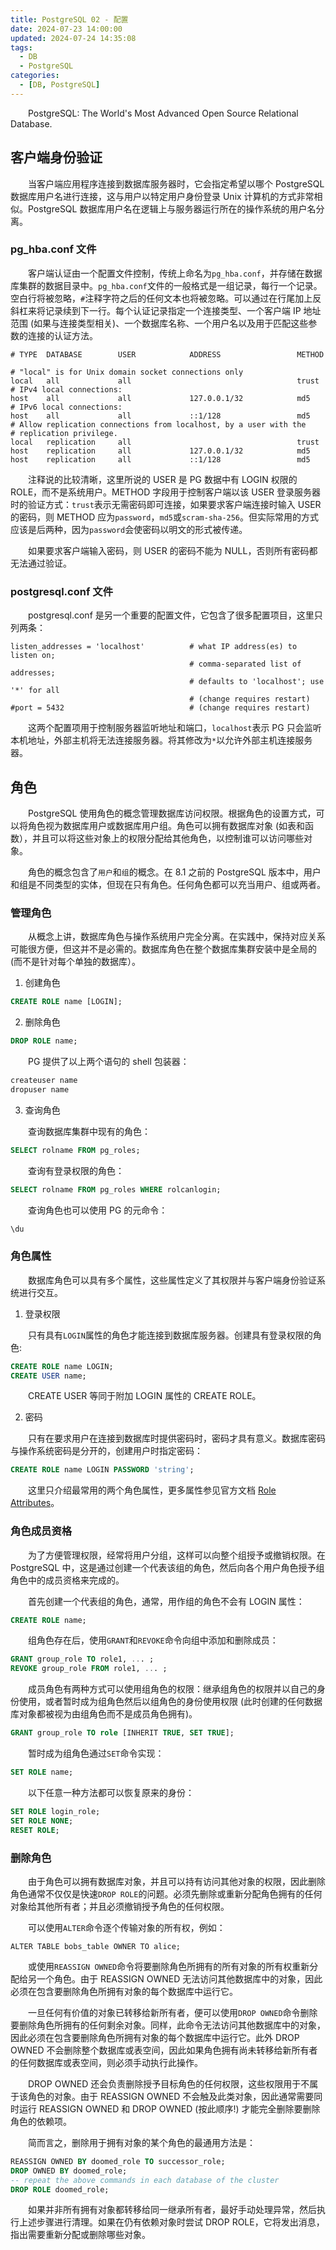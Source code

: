 ```yaml
---
title: PostgreSQL 02 - 配置
date: 2024-07-23 14:00:00
updated: 2024-07-24 14:35:08
tags:
  - DB
  - PostgreSQL
categories:
  - [DB, PostgreSQL]
---
```


&emsp;&emsp;PostgreSQL: The World\'s Most Advanced Open Source Relational Database.

<!-- more -->

## 客户端身份验证

&emsp;&emsp;当客户端应用程序连接到数据库服务器时，它会指定希望以哪个 PostgreSQL 数据库用户名进行连接，这与用户以特定用户身份登录 Unix 计算机的方式非常相似。PostgreSQL 数据库用户名在逻辑上与服务器运行所在的操作系统的用户名分离。

### pg_hba.conf 文件

&emsp;&emsp;客户端认证由一个配置文件控制，传统上命名为`pg_hba.conf`，并存储在数据库集群的数据目录中。`pg_hba.conf`文件的一般格式是一组记录，每行一个记录。空白行将被忽略，`#`注释字符之后的任何文本也将被忽略。可以通过在行尾加上反斜杠来将记录续到下一行。每个认证记录指定一个连接类型、一个客户端 IP 地址范围 (如果与连接类型相关)、一个数据库名称、一个用户名以及用于匹配这些参数的连接的认证方法。

```
# TYPE  DATABASE        USER            ADDRESS                 METHOD

# "local" is for Unix domain socket connections only
local   all             all                                     trust
# IPv4 local connections:
host    all             all             127.0.0.1/32            md5
# IPv6 local connections:
host    all             all             ::1/128                 md5
# Allow replication connections from localhost, by a user with the
# replication privilege.
local   replication     all                                     trust
host    replication     all             127.0.0.1/32            md5
host    replication     all             ::1/128                 md5
```

&emsp;&emsp;注释说的比较清晰，这里所说的 USER 是 PG 数据中有 LOGIN 权限的 ROLE，而不是系统用户。METHOD 字段用于控制客户端以该 USER 登录服务器时的验证方式：`trust`表示无需密码即可连接，如果要求客户端连接时输入 USER 的密码，则 METHOD 应为`password`，`md5`或`scram-sha-256`。但实际常用的方式应该是后两种，因为`password`会使密码以明文的形式被传递。

&emsp;&emsp;如果要求客户端输入密码，则 USER 的密码不能为 NULL，否则所有密码都无法通过验证。

### postgresql.conf 文件

&emsp;&emsp;postgresql.conf 是另一个重要的配置文件，它包含了很多配置项目，这里只列两条：

```
listen_addresses = 'localhost'          # what IP address(es) to listen on;
                                        # comma-separated list of addresses;
                                        # defaults to 'localhost'; use '*' for all
                                        # (change requires restart)
#port = 5432                            # (change requires restart)
```

&emsp;&emsp;这两个配置项用于控制服务器监听地址和端口，`localhost`表示 PG 只会监听本机地址，外部主机将无法连接服务器。将其修改为`*`以允许外部主机连接服务器。

## 角色

&emsp;&emsp;PostgreSQL 使用角色的概念管理数据库访问权限。根据角色的设置方式，可以将角色视为数据库用户或数据库用户组。角色可以拥有数据库对象 (如表和函数），并且可以将这些对象上的权限分配给其他角色，以控制谁可以访问哪些对象。

&emsp;&emsp;角色的概念包含了`用户`和`组`的概念。在 8.1 之前的 PostgreSQL 版本中，用户和组是不同类型的实体，但现在只有角色。任何角色都可以充当用户、组或两者。

### 管理角色

&emsp;&emsp;从概念上讲，数据库角色与操作系统用户完全分离。在实践中，保持对应关系可能很方便，但这并不是必需的。数据库角色在整个数据库集群安装中是全局的(而不是针对每个单独的数据库）。

1. 创建角色

```sql
CREATE ROLE name [LOGIN];
```

2. 删除角色

```sql
DROP ROLE name;
```

&emsp;&emsp;PG 提供了以上两个语句的 shell 包装器：

```bash
createuser name
dropuser name
```

3. 查询角色

&emsp;&emsp;查询数据库集群中现有的角色：

```sql
SELECT rolname FROM pg_roles;
```

&emsp;&emsp;查询有登录权限的角色：

```sql
SELECT rolname FROM pg_roles WHERE rolcanlogin;
```

&emsp;&emsp;查询角色也可以使用 PG 的元命令：

```sql
\du
```

### 角色属性

&emsp;&emsp;数据库角色可以具有多个属性，这些属性定义了其权限并与客户端身份验证系统进行交互。

1. 登录权限

&emsp;&emsp;只有具有`LOGIN`属性的角色才能连接到数据库服务器。创建具有登录权限的角色:

```sql
CREATE ROLE name LOGIN;
CREATE USER name;
```

&emsp;&emsp;CREATE USER 等同于附加 LOGIN 属性的 CREATE ROLE。

2. 密码

&emsp;&emsp;只有在要求用户在连接到数据库时提供密码时，密码才具有意义。数据库密码与操作系统密码是分开的，创建用户时指定密码：

```sql
CREATE ROLE name LOGIN PASSWORD 'string';
```

&emsp;&emsp;这里只介绍最常用的两个角色属性，更多属性参见官方文档 [Role Attributes](https://www.postgresql.org/docs/current/role-attributes.html)。

### 角色成员资格

&emsp;&emsp;为了方便管理权限，经常将用户分组，这样可以向整个组授予或撤销权限。在 PostgreSQL 中，这是通过创建一个代表该组的角色，然后向各个用户角色授予组角色中的成员资格来完成的。

&emsp;&emsp;首先创建一个代表组的角色，通常，用作组的角色不会有 LOGIN 属性：

```sql
CREATE ROLE name;
```

&emsp;&emsp;组角色存在后，使用`GRANT`和`REVOKE`命令向组中添加和删除成员：

```sql
GRANT group_role TO role1, ... ;
REVOKE group_role FROM role1, ... ;
```

&emsp;&emsp;成员角色有两种方式可以使用组角色的权限：继承组角色的权限并以自己的身份使用，或者暂时成为组角色然后以组角色的身份使用权限 (此时创建的任何数据库对象都被视为由组角色而不是成员角色拥有)。

```sql
GRANT group_role TO role [INHERIT TRUE, SET TRUE];
```

&emsp;&emsp;暂时成为组角色通过`SET`命令实现：

```sql
SET ROLE name;
```

&emsp;&emsp;以下任意一种方法都可以恢复原来的身份：

```sql
SET ROLE login_role;
SET ROLE NONE;
RESET ROLE;
```

### 删除角色

&emsp;&emsp;由于角色可以拥有数据库对象，并且可以持有访问其他对象的权限，因此删除角色通常不仅仅是快速`DROP ROLE`的问题。必须先删除或重新分配角色拥有的任何对象给其他所有者；并且必须撤销授予角色的任何权限。

&emsp;&emsp;可以使用`ALTER`命令逐个传输对象的所有权，例如：

```
ALTER TABLE bobs_table OWNER TO alice;
```

&emsp;&emsp;或使用`REASSIGN OWNED`命令将要删除角色所拥有的所有对象的所有权重新分配给另一个角色。由于 REASSIGN OWNED 无法访问其他数据库中的对象，因此必须在包含要删除角色所拥有对象的每个数据库中运行它。

&emsp;&emsp;一旦任何有价值的对象已转移给新所有者，便可以使用`DROP OWNED`命令删除要删除角色所拥有的任何剩余对象。同样，此命令无法访问其他数据库中的对象，因此必须在包含要删除角色所拥有对象的每个数据库中运行它。此外 DROP OWNED 不会删除整个数据库或表空间，因此如果角色拥有尚未转移给新所有者的任何数据库或表空间，则必须手动执行此操作。

&emsp;&emsp;DROP OWNED 还会负责删除授予目标角色的任何权限，这些权限用于不属于该角色的对象。由于 REASSIGN OWNED 不会触及此类对象，因此通常需要同时运行 REASSIGN OWNED 和 DROP OWNED (按此顺序!) 才能完全删除要删除角色的依赖项。

&emsp;&emsp;简而言之，删除用于拥有对象的某个角色的最通用方法是：

```sql
REASSIGN OWNED BY doomed_role TO successor_role;
DROP OWNED BY doomed_role;
-- repeat the above commands in each database of the cluster
DROP ROLE doomed_role;
```

&emsp;&emsp;如果并非所有拥有对象都转移给同一继承所有者，最好手动处理异常，然后执行上述步骤进行清理。如果在仍有依赖对象时尝试 DROP ROLE，它将发出消息，指出需要重新分配或删除哪些对象。
